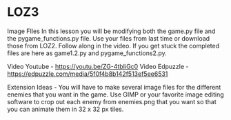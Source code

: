 # LOZ3
Image FIles
In this lesson you will be modifying both the game.py file and the pygame_functions.py file.  Use your files from last time or download those from LOZ2.  Follow along in the video.  If you get stuck the completed files are here as game1.2.py and pygame_functions2.py.

Video Youtube - https://youtu.be/ZG-4tbIiGc0
Video Edpuzzle - https://edpuzzle.com/media/5f0f4b8b142f513ef5ee6531

Extension Ideas -
You will have to make several image files for the different enemies that you want in the game.  Use GIMP or your favorite image editing software to crop out each enemy from enemies.png that you want so that you can animate them in 32 x 32 px tiles.

